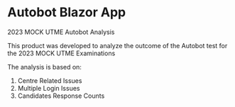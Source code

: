 # Autobot Blazor App
2023 MOCK UTME Autobot Analysis

This product was developed to analyze the outcome of the Autobot test for the 2023 MOCK UTME Examinations

The analysis is based on:
1. Centre Related Issues
2. Multiple Login Issues
3. Candidates Response Counts
